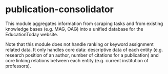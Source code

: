 # publication-consolidator

This module aggregates information from scraping tasks and from existing knowledge bases (e.g. MAG, OAG) into a unified database for the EducationToday website.

Note that this module does not handle ranking or keyword assignment related data. It only handles core data: descriptive data of each entity (e.g. research position of an author, number of citations for a publication) and core linking relations between each entity (e.g. current institution of professors).
